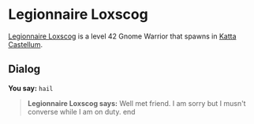 # Legionnaire Loxscog



[Legionnaire Loxscog](/npc/160309) is a level 42 Gnome Warrior that spawns in [Katta Castellum](/zone/160).



## Dialog

**You say:** `hail`



>**Legionnaire Loxscog says:** Well met friend. I am sorry but I musn't converse while I am on duty.
end
